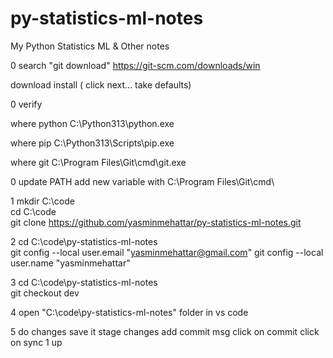 # py-statistics-ml-notes
My Python Statistics ML &amp; Other notes

0
search  "git download"
https://git-scm.com/downloads/win

download
install ( click next... take defaults)


0
verify

where python
C:\Python313\python.exe

where pip
C:\Python313\Scripts\pip.exe

where git
C:\Program Files\Git\cmd\git.exe


0
update   PATH
add new variable with 
    C:\Program Files\Git\cmd\


1
mkdir C:\code\
cd C:\code\
git clone https://github.com/yasminmehattar/py-statistics-ml-notes.git

2
cd C:\code\py-statistics-ml-notes\
git config --local user.email "yasminmehattar@gmail.com"
git config --local user.name "yasminmehattar"

3
cd C:\code\py-statistics-ml-notes\
git checkout dev

4
open "C:\code\py-statistics-ml-notes\" folder in vs code

5
do changes
save it
stage changes
add commit msg
click on commit
click on sync 1 up
